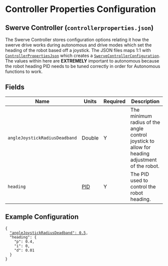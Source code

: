 # Controller Properties Configuration

## Swerve Controller (`controllerproperties.json`)

The Swerve Controller stores configuration options relating it how the swerve drive works during autonomous and drive modes which set the heading of the robot based off a joystick. The JSON files maps 1:1 with [`ControllerPropertiesJson`](https://broncbotz3481.github.io/YAGSL-Lib/docs/swervelib/parser/json/ControllerPropertiesJson.html) which creates a [`SwerveControllerConfiguration`](https://broncbotz3481.github.io/YAGSL-Lib/docs/swervelib/parser/SwerveControllerConfiguration.html). The values within here are **EXTREMELY** important to autonomous because the robot heading PID needs to be tuned correctly in order for Autonomous functions to work.

## Fields

<table data-full-width="true"><thead><tr><th>Name</th><th>Units</th><th>Required</th><th>Description</th></tr></thead><tbody><tr><td><code>angleJoystickRadiusDeadband</code></td><td>Double</td><td>Y</td><td>The minimum radius of the angle control joystick to allow for heading adjustment of the robot.</td></tr><tr><td><code>heading</code></td><td><a href="pidf-properties-configuration/pidf.md">PID</a></td><td>Y</td><td>The PID used to control the robot heading.</td></tr></tbody></table>

## Example Configuration

<pre class="language-json"><code class="lang-json">{
  <a data-footnote-ref href="#user-content-fn-1">"angleJoystickRadiusDeadband": 0.5</a>,
  "heading": {
    "p": 0.4,
    "i": 0,
    "d": 0.01
  }
}
</code></pre>

[^1]: Used with [`SwerveController.getTargetSpeeds`](https://broncbotz3481.github.io/YAGSL-Lib/docs/swervelib/SwerveController.html#getTargetSpeeds\(double,double,double,double,double,double\)) to set a deadband when finding the angle to rotate to based off of 2 axis.
